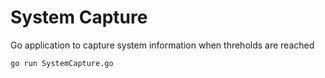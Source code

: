 # System Capture

Go application to capture system information when threholds are reached

```
go run SystemCapture.go
```
